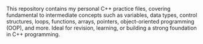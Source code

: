 This repository contains my personal C++ practice files, covering fundamental to intermediate concepts such as variables, data types, control structures, loops, functions, arrays, pointers, object-oriented programming (OOP), and more.
Ideal for revision, learning, or building a strong foundation in C++ programming.
